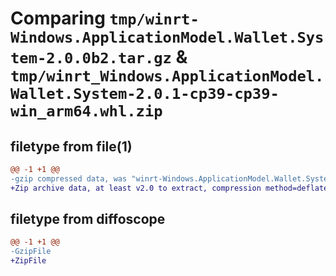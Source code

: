 # Comparing `tmp/winrt-Windows.ApplicationModel.Wallet.System-2.0.0b2.tar.gz` & `tmp/winrt_Windows.ApplicationModel.Wallet.System-2.0.1-cp39-cp39-win_arm64.whl.zip`

## filetype from file(1)

```diff
@@ -1 +1 @@
-gzip compressed data, was "winrt-Windows.ApplicationModel.Wallet.System-2.0.0b2.tar", last modified: Sat Dec  2 18:20:42 2023, max compression
+Zip archive data, at least v2.0 to extract, compression method=deflate
```

## filetype from diffoscope

```diff
@@ -1 +1 @@
-GzipFile
+ZipFile
```

